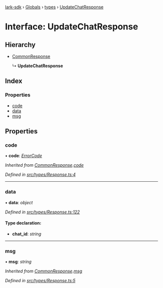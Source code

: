 [lark-sdk](../README.md) › [Globals](../globals.md) › [types](../modules/types.md) › [UpdateChatResponse](types.updatechatresponse.md)

# Interface: UpdateChatResponse

## Hierarchy

* [CommonResponse](types.commonresponse.md)

  ↳ **UpdateChatResponse**

## Index

### Properties

* [code](types.updatechatresponse.md#code)
* [data](types.updatechatresponse.md#data)
* [msg](types.updatechatresponse.md#msg)

## Properties

###  code

• **code**: *[ErrorCode](../modules/types.md#errorcode)*

*Inherited from [CommonResponse](types.commonresponse.md).[code](types.commonresponse.md#code)*

*Defined in [src/types/Response.ts:4](https://github.com/TbhT/lark-sdk/blob/5ecb791/src/types/Response.ts#L4)*

___

###  data

• **data**: *object*

*Defined in [src/types/Response.ts:122](https://github.com/TbhT/lark-sdk/blob/5ecb791/src/types/Response.ts#L122)*

#### Type declaration:

* **chat_id**: *string*

___

###  msg

• **msg**: *string*

*Inherited from [CommonResponse](types.commonresponse.md).[msg](types.commonresponse.md#msg)*

*Defined in [src/types/Response.ts:5](https://github.com/TbhT/lark-sdk/blob/5ecb791/src/types/Response.ts#L5)*
